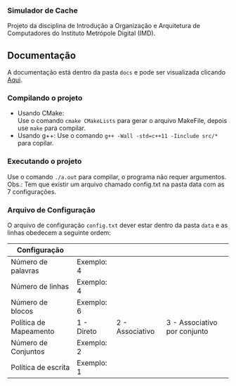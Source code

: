 ### Simulador de Cache
Projeto da disciplina de Introdução a Organização e Arquitetura de Computadores do Instituto Metrópole Digital (IMD).
## Documentação
A documentação está dentro da pasta `docs` e pode ser visualizada clicando [Aqui](https://pabloufrn.github.io/simulador_de_cache).
### Compilando o projeto
- Usando CMake:  
  Use o comando `cmake CMakeLists` para gerar o arquivo MakeFile, depois use `make` para compilar.
- Usando g++: 
  Use o comando `g++ -Wall -std=c++11 -Iinclude src/*` para copilar.
### Executando o projeto
Use o comando `./a.out` para compilar, o programa não requer argumentos.  
Obs.: Tem que existir um arquivo chamado config.txt na pasta data com as 7 configurações.

### Arquivo de Configuração
O arquivo de configuração `config.txt` dever estar dentro da pasta `data` e as linhas obedecem a seguinte ordem:

| Configuração            |||                                                                 |
| ----------------------- | ---------------- | --------------- | ---------------------------- |
| Número de palavras      | Exemplo: 4       |
| Número de linhas        | Exemplo: 4       |
| Número de blocos        | Exemplo: 6       |
| Política de Mapeamento  | 1 - Direto       | 2 - Associativo | 3 - Associativo por conjunto |
| Número de Conjuntos     | Exemplo: 2       |
| Política de escrita     | Exemplo: 1       |
